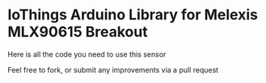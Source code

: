 IoThings Arduino Library for
Melexis MLX90615 Breakout
==============================================================

Here is all the code you need to use this sensor

Feel free to fork, or submit any improvements via a pull request